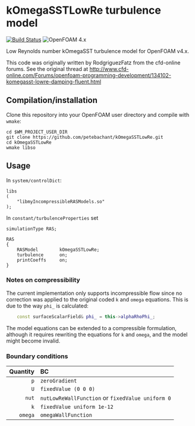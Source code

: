 kOmegaSSTLowRe turbulence model
===============================

[![Build Status](https://travis-ci.org/petebachant/kOmegaSSTLowRe.svg?branch=master)](https://travis-ci.org/petebachant/kOmegaSSTLowRe)
![OpenFOAM 4.x](https://img.shields.io/badge/OpenFOAM-4.x-brightgreen.svg)

Low Reynolds number kOmegaSST turbulence model for OpenFOAM v4.x.

This code was originally written by RodgriguezFatz from the cfd-online forums. See the 
original thread at 
http://www.cfd-online.com/Forums/openfoam-programming-development/134102-komegasst-lowre-damping-fluent.html


Compilation/installation
------------------------

Clone this repository into your OpenFOAM user directory and compile with `wmake`:

    cd $WM_PROJECT_USER_DIR
    git clone https://github.com/petebachant/kOmegaSSTLowRe.git
    cd kOmegaSSTLowRe
    wmake libso


Usage
-----

In `system/controlDict`:

```
libs
(
    "libmyIncompressibleRASModels.so"
);
```

In `constant/turbulenceProperties` set

    simulationType RAS;

    RAS
    {
        RASModel        kOmegaSSTLowRe;
        turbulence      on;
        printCoeffs     on;
	}


### Notes on compressibility

The current implementation only supports incompressible flow since no correction was applied to the original coded `k` and `omega` 
equations. This is due to the way `phi_` is calculated:

```c++
	const surfaceScalarField& phi_ = this->alphaRhoPhi_;
```

The model equations can be extended to a compressible formulation, although it requires rewriting the equations for `k` and `omega`, 
and the model might become invalid.


### Boundary conditions

|  Quantity | BC |
|----------:|:----|
| `p`     | `zeroGradient`  |
| `U`     |  `fixedValue (0 0 0)` | 
| `nut`   |  `nutLowReWallFunction` or `fixedValue uniform 0` |
| `k`     |  `fixedValue uniform 1e-12` |
| `omega` |  `omegaWallFunction` |
